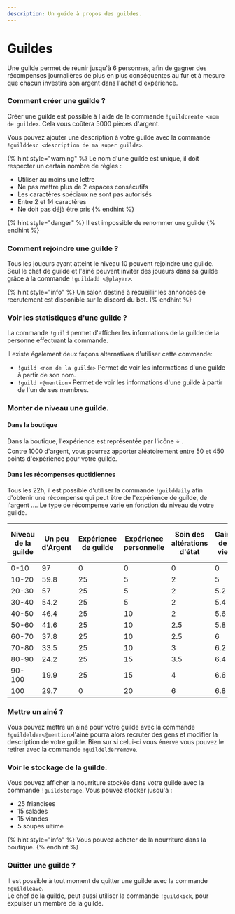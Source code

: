 ```yaml
---
description: Un guide à propos des guildes.
---
```


# Guildes

Une guilde permet de réunir jusqu'à 6 personnes, afin de gagner des récompenses journalières de plus en plus conséquentes au fur et à mesure que chacun investira son argent dans l'achat d'expérience.

### Comment créer une guilde ?

Créer une guilde est possible à l'aide de la commande `!guildcreate <nom de guilde>`. Cela vous coûtera 5000 pièces d'argent.

Vous pouvez ajouter une description à votre guilde avec la commande `!guilddesc <description de ma super guilde>`.

{% hint style="warning" %}
Le nom d'une guilde est unique, il doit respecter un certain nombre de règles :

* Utiliser au moins une lettre
* Ne pas mettre plus de 2 espaces consécutifs
* Les caractères spéciaux ne sont pas autorisés
* Entre 2 et 14 caractères
* Ne doit pas déjà être pris
{% endhint %}

{% hint style="danger" %}
Il est impossible de renommer une guilde
{% endhint %}

### Comment rejoindre une guilde ?

Tous les joueurs ayant atteint le niveau 10 peuvent rejoindre une guilde. Seul le chef de guilde et l'ainé peuvent inviter des joueurs dans sa guilde grâce à la commande `!guildadd <@player>`.

{% hint style="info" %}
Un salon destiné à recueillir les annonces de recrutement est disponible sur le discord du bot.
{% endhint %}

### Voir les statistiques d'une guilde ?

La commande `!guild` permet d'afficher les informations de la guilde de la personne effectuant la commande.

Il existe également deux façons alternatives d'utiliser cette commande:

* `!guild <nom de la guilde>` Permet de voir les informations d'une guilde à partir de son nom.
* `!guild <@mention>` Permet de voir les informations d'une guilde à partir de l'un de ses membres.

### Monter de niveau une guilde.

#### Dans la boutique

Dans la boutique, l'expérience est représentée par l'icône :star: .\
Contre 1000 d'argent, vous pourrez apporter aléatoirement entre 50 et 450 points d'expérience pour votre guilde.

#### Dans les récompenses quotidiennes

Tous les 22h, il est possible d'utiliser la commande `!guilddaily` afin d'obtenir une récompense qui peut être de l'expérience de guilde, de l'argent .... Le type de récompense varie en fonction du niveau de votre guilde.

| Niveau de la guilde | Un peu d'Argent | Expérience de guilde | Expérience personnelle | Soin des altérations d'état | Gain de vie | Régénération totale de la vie | 350 d'argent | Badge | 5 friandises pour les familiers |
| ------------------- | --------------- | -------------------- | ---------------------- | --------------------------- | ----------- | ----------------------------- | ------------ | ----- | ------------------------------- |
| 0-10                | 97              | 0                    | 0                      | 0                           | 0           | 0                             | 0            | 0     | 3                               |
| 10-20               | 59.8            | 25                   | 5                      | 2                           | 5           | 0.2                           | 2.5          | 0     | 0.5                             |
| 20-30               | 57              | 25                   | 5                      | 2                           | 5.2         | 0.3                           | 5            | 0     | 0.5                             |
| 30-40               | 54.2            | 25                   | 5                      | 2                           | 5.4         | 0.4                           | 7.5          | 0     | 0.5                             |
| 40-50               | 46.4            | 25                   | 10                     | 2                           | 5.6         | 0.5                           | 10           | 0     | 0.5                             |
| 50-60               | 41.6            | 25                   | 10                     | 2.5                         | 5.8         | 0.6                           | 12.5         | 1     | 0.5                             |
| 60-70               | 37.8            | 25                   | 10                     | 2.5                         | 6           | 0.7                           | 15           | 2     | 1                               |
| 70-80               | 33.5            | 25                   | 10                     | 3                           | 6.2         | 0.8                           | 17.5         | 3     | 1                               |
| 80-90               | 24.2            | 25                   | 15                     | 3.5                         | 6.4         | 0.9                           | 20           | 4     | 1                               |
| 90-100              | 19.9            | 25                   | 15                     | 4                           | 6.6         | 1                             | 22.5         | 5     | 1                               |
| 100                 | 29.7            | 0                    | 20                     | 6                           | 6.8         | 1.5                           | 25           | 10    | 1                               |



### Mettre un ainé ?

Vous pouvez mettre un ainé pour votre guilde avec la commande `!guildelder<@mention>`l'ainé pourra alors recruter des gens et modifier la description de votre guilde. Bien sur si celui-ci vous énerve vous pouvez le retirer avec la commande `!guildelderremove`.

### Voir le stockage de la guilde.

Vous pouvez afficher la nourriture stockée dans votre guilde avec la commande `!guildstorage`. Vous pouvez stocker jusqu'à :&#x20;

* 25 friandises
* 15 salades
* 15 viandes
* 5 soupes ultime

{% hint style="info" %}
Vous pouvez acheter de la nourriture dans la boutique.
{% endhint %}

### Quitter une guilde ?

Il est possible à tout moment de quitter une guilde avec la commande `!guildleave`.\
Le chef de la guilde, peut aussi utiliser la commande `!guildkick`, pour expulser un membre de la guilde.
